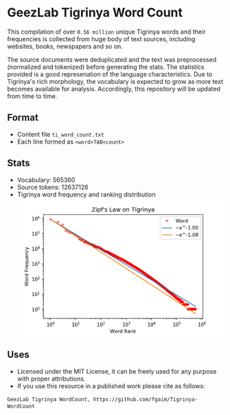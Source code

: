 # GeezLab Tigrinya Word Count

This compilation of over `0.56 million` unique Tigrinya words and their frequencies is collected from huge body of text sources, including websites, books, newspapers and so on.

The source documents were deduplicated and the text was preprocessed (normalized and tokenized) before generating the stats. The statistics provided is a good represenation of the language characteristics. Due to Tigrinya's rich morphology, the vocabulary is expected to grow as more text becomes available for analysis. Accordingly, this repository will be updated from time to time.


## Format
 * Content file `ti_word_count.txt`
 * Each line formed as `<word>TAB<count>`


## Stats
 - Vocabulary: 565360
 - Source tokens: 12637126
 - Tigrinya word frequency and ranking distribution ![alt Zipf's](zipf.png)

## Uses
 * Licensed under the MIT License, it can be freely used for any purpose with proper attributions.
 * If you use this resource in a published work please cite as follows:

```
GeezLab Tigrinya WordCount, https://github.com/fgaim/Tigrinya-WordCount
```
